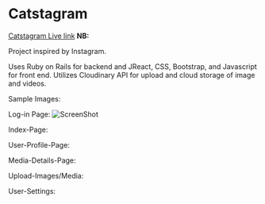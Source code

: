 # Catstagram

[Catstagram Live link][heroku] **NB:** <tbd>

[heroku]: http://www.catstagram.xyz

Project inspired by Instagram. 

Uses Ruby on Rails for backend and JReact, CSS, Bootstrap, and Javascript for front end. 
Utilizes Cloudinary API for upload and cloud storage of image and videos.

Sample Images:

Log-in Page:
![ScreenShot](http://res.cloudinary.com/catstagram/image/upload/c_scale,w_606/v1462234197/Sign-in_ykw4lm.png)


Index-Page:

User-Profile-Page:

Media-Details-Page:

Upload-Images/Media:

User-Settings:

